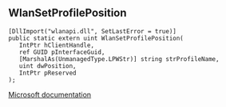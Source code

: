 ## WlanSetProfilePosition

```
[DllImport("wlanapi.dll", SetLastError = true)]
public static extern uint WlanSetProfilePosition(
   IntPtr hClientHandle,
   ref GUID pInterfaceGuid,
   [MarshalAs(UnmanagedType.LPWStr)] string strProfileName,
   uint dwPosition,
   IntPtr pReserved
);
```

[Microsoft documentation](https://docs.microsoft.com/en-us/windows/win32/api/wlanapi/nf-wlanapi-wlansetprofileposition)

